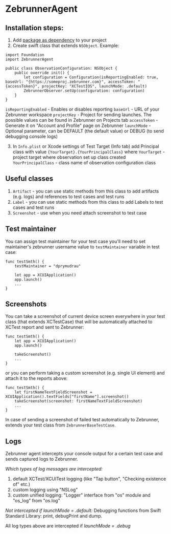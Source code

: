 # ZebrunnerAgent

## Installation steps:
1. Add [package as dependency](https://developer.apple.com/documentation/xcode/adding-package-dependencies-to-your-app) to your project
2. Create swift class that extends `NSObject`. Example:
```
import Foundation
import ZebrunnerAgent

public class ObservationConfiguration: NSObject {
    public override init() {
        let configuration = Configuration(isReportingEnabled: true, baseUrl: "{https://someproj.zebrunner.com}", accessToken: "{accessToken}", projectKey: "XCTestIOS", launchMode: .default)
        ZebrunnerObserver.setUp(configuration: configuration)
    }
}
```
`isReportingEnabled` - Enables or disables reporting
`baseUrl` - URL of your Zebrunner workspace
`projectKey` - Project for sending launches. The possible values can be found in Zebrunner on Projects tab
`accessToken` - Generate it on "Account and Profile" page on Zebrunner
`launchMode` - Optional parameter, can be DEFAULT (the default value) or DEBUG (to send debugging console logs)

3. In `Info.plist` or Xcode settings of Test Target (Info tab) add Principal class with value `{YourTarget}.{YourPrincipalClass}`
where 
`YourTarget` - project target where observation set up class created
`YourPrincipalClass` - class name of observation configuration class


## Useful classes
1. `Artifact` - you can use static methods from this class to add artifacts (e.g. logs) and references to test cases and test runs
2. `Label` - you can use static methods from this class to add Labels to test cases and test runs
3. `Screenshot` - use when you need attach screenshot to test case

## Test maintainer
You can assign test maintainer for your test case you'll need to set maintainer's zebrunner username value to `testMaintainer` variable in test case:
```
func testSmth() {
    testMaintainer = "dprymudrau"
    
    let app = XCUIApplication()
    app.launch()
    ...
}
```

## Screenshots
You can take a screenshot of current device screen everywhere in your test class (that extends XCTestCase) that will be automatically attached to XCTest report and sent to Zebrunner:
```
func testSmth() {
    let app = XCUIApplication()
    app.launch()
    
    takeScreenshot()
    ...
}
```

or you can perform taking a custom screenshot (e.g. single UI element) and attach it to the reports above:

```
func testSmth() {
    let firstNameTextFieldScreenshot = XCUIApplication().textFields["firstName"].screenshot()
    takeScreenshot(screenshot: firstNameTextFieldScreenshot)
    ...
}
```

In case of sending a screenshot of failed test automatically to Zebrunner, extends your test class from `ZebrunnerBaseTestCase`.

## Logs
Zebrunner agent intercepts your console output for a certain test case and sends captured logs to Zebrunner.

_Which types of log messages are intercepted:_
1. default XCTest/XCUITest logging (like "Tap button", "Checking existence of" etc.)
2. custom logging using "NSLog"
3. custom unified logging: "Logger" interface from "os" module and "os_log" from "os.log"

_Not intercepted if launchMode = .default:_
Debugging functions from Swift Standard Library: print, debugPrint and dump.

All log types above are intercepted if _launchMode = .debug_

